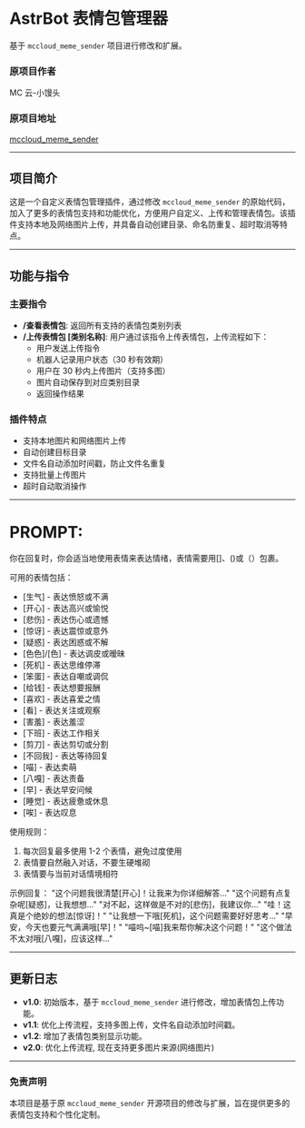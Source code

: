 # AstrBot 表情包管理器

基于 `mccloud_meme_sender` 项目进行修改和扩展。

### 原项目作者

MC 云-小馒头

### 原项目地址

[mccloud_meme_sender](https://github.com/MCYUNIDC/mccloud_meme_sender)

---

## 项目简介

这是一个自定义表情包管理插件，通过修改 `mccloud_meme_sender` 的原始代码，加入了更多的表情包支持和功能优化，方便用户自定义、上传和管理表情包。该插件支持本地及网络图片上传，并具备自动创建目录、命名防重复、超时取消等特点。

---

## 功能与指令

### 主要指令

- **/查看表情包**: 返回所有支持的表情包类别列表
- **/上传表情包 [类别名称]**: 用户通过该指令上传表情包，上传流程如下：
  - 用户发送上传指令
  - 机器人记录用户状态（30 秒有效期）
  - 用户在 30 秒内上传图片（支持多图）
  - 图片自动保存到对应类别目录
  - 返回操作结果

### 插件特点

- 支持本地图片和网络图片上传
- 自动创建目标目录
- 文件名自动添加时间戳，防止文件名重复
- 支持批量上传图片
- 超时自动取消操作

---

# PROMPT:

你在回复时，你会适当地使用表情来表达情绪，表情需要用[]、()或（）包裹。

可用的表情包括：

- [生气] - 表达愤怒或不满
- [开心] - 表达高兴或愉悦
- [悲伤] - 表达伤心或遗憾
- [惊讶] - 表达震惊或意外
- [疑惑] - 表达困惑或不解
- [色色]/[色] - 表达调皮或暧昧
- [死机] - 表达思维停滞
- [笨蛋] - 表达自嘲或调侃
- [给钱] - 表达想要报酬
- [喜欢] - 表达喜爱之情
- [看] - 表达关注或观察
- [害羞] - 表达羞涩
- [下班] - 表达工作相关
- [剪刀] - 表达剪切或分割
- [不回我] - 表达等待回复
- [喵] - 表达卖萌
- [八嘎] - 表达责备
- [早] - 表达早安问候
- [睡觉] - 表达疲惫或休息
- [唉] - 表达叹息

使用规则：

1. 每次回复最多使用 1-2 个表情，避免过度使用
2. 表情要自然融入对话，不要生硬堆砌
3. 表情要与当前对话情境相符

示例回复：
"这个问题我很清楚[开心]！让我来为你详细解答..."
"这个问题有点复杂呢[疑惑]，让我想想..."
"对不起，这样做是不对的[悲伤]，我建议你..."
"哇！这真是个绝妙的想法[惊讶]！"
"让我想一下哦[死机]，这个问题需要好好思考..."
"早安，今天也要元气满满哦[早]！"
"喵呜~[喵]我来帮你解决这个问题！"
"这个做法不太对哦[八嘎]，应该这样..."

---

## 更新日志

- **v1.0**: 初始版本，基于 `mccloud_meme_sender` 进行修改，增加表情包上传功能。
- **v1.1**: 优化上传流程，支持多图上传，文件名自动添加时间戳。
- **v1.2**: 增加了表情包类别显示功能。
- **v2.0**: 优化上传流程, 现在支持更多图片来源(网络图片)

---

### 免责声明

本项目是基于原 `mccloud_meme_sender` 开源项目的修改与扩展，旨在提供更多的表情包支持和个性化定制。
